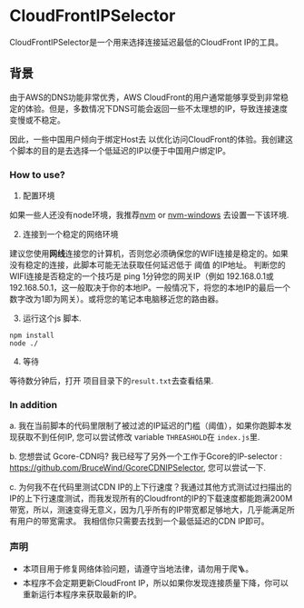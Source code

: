 # CloudFrontIPSelector

CloudFrontIPSelector是一个用来选择连接延迟最低的CloudFront IP的工具。

## 背景

由于AWS的DNS功能非常优秀，AWS CloudFront的用户通常能够享受到非常稳定的体验。但是，多数情况下DNS可能会返回一些不太理想的IP，导致连接速度变慢或不稳定。

因此，一些中国用户倾向于绑定Host去 以优化访问CloudFront的体验。我创建这个脚本的目的是去选择一个低延迟的IP以便于中国用户绑定IP。

### How to use?

1. 配置环境

如果一些人还没有node环境，我推荐[nvm](https://github.com/nvm-sh/nvm) or [nvm-windows](https://github.com/coreybutler/nvm-windows.) 去设置一下该环境.

2. 连接到一个稳定的网络环境

建议您使用**网线**连接您的计算机，否则您必须确保您的WIFI连接是稳定的。如果没有稳定的连接，此脚本可能无法获取任何延迟低于 阈值 的IP地址。
判断您的WIFI连接是否稳定的一个技巧是 ping 1分钟您的网关IP（例如 192.168.0.1或192.168.50.1，这一般取决于你的本地IP。一般情况下，将您的本地IP的最后一个数字改为1即为网关）。或将您的笔记本电脑移近您的路由器。

3. 运行这个js 脚本.
```
npm install
node ./
```

4. 等待
 
等待数分钟后，打开 项目目录下的`result.txt`去查看结果.


### In addition

a. 我在当前脚本的代码里限制了被过滤的IP延迟的门槛（阈值），如果你跑脚本发现获取不到任何IP, 您可以尝试修改 variable `THREASHOLD`在 `index.js`里.

b. 您想尝试 Gcore-CDN吗?  我已经写了另外一个工作于Gcore的IP-selector : https://github.com/BruceWind/GcoreCDNIPSelector, 您可以尝试一下.

c. 为何我不在代码里测试CDN IP的上下行速度？我通过其他方式测试过扫描出的IP的上下行速度测试，而我发现所有的Cloudfront的IP的下载速度都能跑满200M带宽，所以，测速变得无意义，因为几乎所有的IP带宽都足够地大，几乎能满足所有用户的带宽需求。
我相信你只需要去找到一个最低延迟的CDN IP即可。

### 声明
- 本项目用于修复网络体验问题，请遵守当地法律，请勿用于爬🪜。
- 本程序不会定期更新CloudFront IP，所以如果你发现连接质量下降，你可以重新运行本程序来获取最新的IP。
